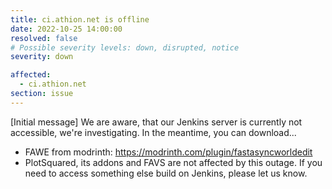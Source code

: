 ```yaml
---
title: ci.athion.net is offline
date: 2022-10-25 14:00:00
resolved: false
# Possible severity levels: down, disrupted, notice
severity: down

affected:
  - ci.athion.net
section: issue
---
```


[Initial message]
We are aware, that our Jenkins server is currently not accessible, we're investigating.
In the meantime, you can download...
- FAWE from modrinth: https://modrinth.com/plugin/fastasyncworldedit
- PlotSquared, its addons and FAVS are not affected by this outage.
If you need to access something else build on Jenkins, please let us know.
